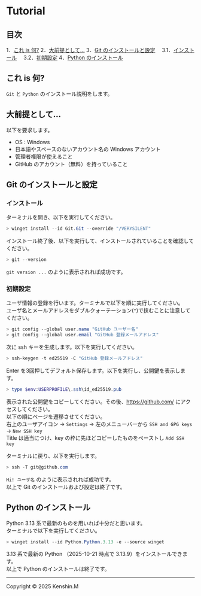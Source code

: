 # Tutorial

## 目次
1．[これ is 何?](#これ-is-何)
2．[大前提として…](#大前提として)
3．[Git のインストールと設定](#git-のインストールと設定)
 3.1．[インストール](#インストール)
 3.2．[初期設定](#初期設定)
4．[Python のインストール](#python-のインストール)

## これ is 何?
`Git` と `Python` のインストール説明をします。

## 大前提として…
以下を要求します。
- OS : Windows
- 日本語やスペースのないアカウント名の Windows アカウント
- 管理者権限が使えること
- GitHub のアカウント（無料）を持っていること

## Git のインストールと設定
### インストール
ターミナルを開き、以下を実行してください。
```PowerShell
> winget install --id Git.Git --override "/VERYSILENT"
```

インストール終了後、以下を実行して、インストールされていることを確認してください。
```PowerShell
> git --version
```

`git version ...` のように表示されれば成功です。

### 初期設定
ユーザ情報の登録を行います。ターミナルで以下を順に実行してください。  
ユーザ名とメールアドレスをダブルクォーテーション(`"`)で挟むことに注意してください。
```PowerShell
> git config --global user.name "GitHub ユーザー名"
> git config --global user.email "GitHub 登録メールアドレス"
```

次に ssh キーを生成します。以下を実行してください。
```PowerShell
> ssh-keygen -t ed25519 -C "GitHub 登録メールアドレス"
```
Enter を3回押してデフォルト保存します。以下を実行し、公開鍵を表示します。
```PowerShell
> type $env:USERPROFILE\.ssh\id_ed25519.pub
```
表示された公開鍵をコピーしてください。その後、<https://github.com/> にアクセスしてください。  
以下の順にページを遷移させてください。  
右上のユーザアイコン -> `Settings` -> 左のメニューバーから `SSH and GPG keys` -> `New SSH key`  
Title は適当につけ、key の枠に先ほどコピーしたものをペーストし `Add SSH key`

ターミナルに戻り、以下を実行します。
```PowerShell
> ssh -T git@github.com
```
`Hi! ユーザ名` のように表示されれば成功です。  
以上で Git のインストールおよび設定は終了です。


## Python のインストール
Python 3.13 系で最新のものを用いれば十分だと思います。  
ターミナルで以下を実行してください。
```PowerShell
> winget install --id Python.Python.3.13 -e --source winget
```
3.13 系で最新の Python （2025-10-21 時点で 3.13.9）をインストールできます。  
以上で Python のインストールは終了です。

---
Copyright © 2025 Kenshin.M
